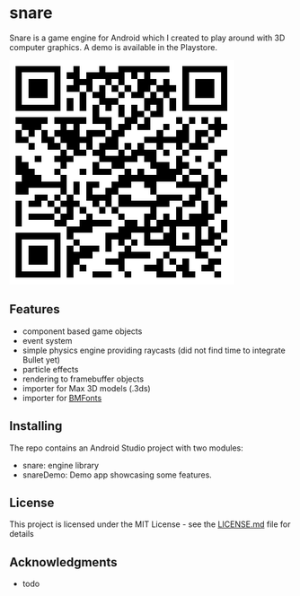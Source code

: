 # snare
Snare is a game engine for Android which I created to play around with 3D computer graphics. A demo is available in the Playstore.

![QR](/doc/qrcode.png)

## Features
* component based game objects
* event system 
* simple physics engine providing raycasts (did not find time to integrate Bullet yet)
* particle effects
* rendering to framebuffer objects
* importer for Max 3D models (.3ds)
* importer for [BMFonts](http://www.angelcode.com/products/bmfont/)


## Installing

The repo contains an Android Studio project with two modules:
* snare: engine library
* snareDemo: Demo app showcasing some features.

## License

This project is licensed under the MIT License - see the [LICENSE.md](LICENSE.md) file for details

## Acknowledgments

* todo
